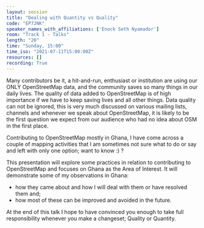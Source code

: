 ```yaml
---
layout: session
title: "Dealing with Quantity vs Quality"
code: "EP7JNK"
speaker_names_with_affiliations: ['Enock Seth Nyamador']
room: "Track 1 - Talks"
length: "20"
time: "Sunday, 15:00"
time_iso: "2021-07-11T15:00:00Z"
resources: []
recording: True
---
```

Many contributors be it, a hit-and-run, enthusiast or institution are using our ONLY OpenStreetMap data, and the community saves so many things in our daily lives. The quality of data added to OpenStreetMap is of high importance if we have to keep saving lives and all other things. Data quality can not be ignored, this is very much discussed on various mailing lists, channels and whenever we speak about OpenStreetMap, it is likely to be the first question we expect from our audience who had no idea about OSM in the first place.

Contributing to OpenStreetMap mostly in Ghana, I have come across a couple of mapping activities that I am sometimes not sure what to do or say and left with only one option; want to know :) ?  

This presentation will explore some practices in relation to contributing to OpenStreetMap and focuses on Ghana as the Area of Interest. It will demonstrate some of my observations in Ghana:

* how they came about and how I will deal with them or have resolved them and;
* how most of these can be improved and avoided in the future.

At the end of this talk I hope to have convinced you enough to take full responsibility whenever you make  a changeset; Quality or Quantity.
